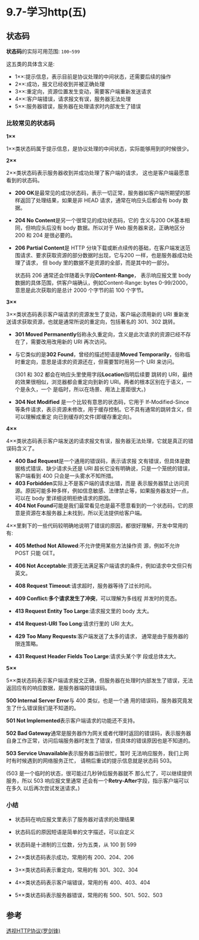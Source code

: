 # 9.7-学习http(五)

## **状态码**

**状态码**的实际可用范围: `100~599`

这五类的具体含义是:

- 1××:提示信息，表示目前是协议处理的中间状态，还需要后续的操作
- 2××:成功，报文已经收到并被正确处理
- 3××:重定向，资源位置发生变动，需要客户端重新发送请求
- 4××:客户端错误，请求报文有误，服务器无法处理
- 5××:服务器错误，服务器在处理请求时内部发生了错误

### **比较常见的状态码**

**1××**

1××类状态码属于提示信息，是协议处理的中间状态，实际能够用到的时候很少。

**2××**

2××类状态码表示服务器收到并成功处理了客户端的请求， 这也是客户端最愿意看到的状态码。

- **200 OK**是最常见的成功状态码，表示一切正常，服务器如客户端所期望的那样返回了处理结果，如果是非 HEAD 请求，通常在响应头后都会有 body 数据。

- **204 No Content**是另一个很常见的成功状态码，它的 含义与200 OK基本相同，但响应头后没有 body 数据。所以对于 Web 服务器来说，正确地区分 200 和 204 是很必要的。

- **206 Partial Content**是 HTTP 分块下载或断点续传的基础，在客户端发送范围请求、要求获取资源的部分数据时出现，它与200 一样，也是服务器成功处理了请求， 但 body 里的数据不是资源的全部，而是其中的一部分。

  状态码 206 通常还会伴随着头字段**Content-Range**， 表示响应报文里 body 数据的具体范围，供客户端确认，例如Content-Range: bytes 0-99/2000，意思是此次获取的是总计 2000 个字节的前 100 个字节。

**3××**

3××类状态码表示客户端请求的资源发生了变动，客户端必须用新的 URI 重新发送请求获取资源，也就是通常所说的重定向，包括著名的 301、302 跳转。

- **301 Moved Permanently**俗称永久重定向，含义是此次请求的资源已经不存在了，需要改用改用新的 URI 再次访问。

- 与它类似的是**302 Found**，曾经的描述短语是**Moved Temporarily**，俗称临时重定向，意思是请求的资源还在，但需要暂时用另一个 URI 来访问。

  (301 和 302 都会在响应头里使用字段**Location**指明后续要 跳转的 URI，最终的效果很相似，浏览器都会重定向到新的 URI。两者的根本区别在于语义，一个是永久，一个 是临时，所以在场景、用法上差距很大。)

- **304 Not Modified** 是一个比较有意思的状态码，它用于 If-Modified-Since 等条件请求，表示资源未修改，用于缓存控制。它不具有通常的跳转含义，但可以理解成重定 向已到缓存的文件(即缓存重定向)。

**4××**

4××类状态码表示客户端发送的请求报文有误，服务器无法处理，它就是真正的错误码含义了。

- **400 Bad Request**是一个通用的错误码，表示请求报 文有错误，但具体是数据格式错误、缺少请求头还是 URI 超长它没有明确说，只是一个笼统的错误，客户端看到 400 只会是一头雾水不知所措。
- **403 Forbidden**实际上不是客户端的请求出错，而是 表示服务器禁止访问资源。原因可能多种多样，例如信息敏感、法律禁止等，如果服务器友好一点，可以在 body 里详细说明拒绝请求的原因。
- **404 Not Found**可能是我们最常看见也是最不愿意看到的一个状态码，它的原意是资源在本服务器上未找到，所以无法提供给客户端。

4××里剩下的一些代码较明确地说明了错误的原因，都很好理解，开发中常用的有:

- **405 Method Not Allowed**:不允许使用某些方法操作资 源，例如不允许 POST 只能 GET。

- **406 Not Acceptable**:资源无法满足客户端请求的条件，例如请求中文但只有英文。
- **408 Request Timeout**:请求超时，服务器等待了过长时间。
- **409 Conflict:多个请求发生了冲突**，可以理解为多线程 并发时的竞态。
- **413 Request Entity Too Large**:请求报文里的 body 太大。
- **414 Request-URI Too Long**:请求行里的 URI 太大。
- **429 Too Many Requests**:客户端发送了太多的请求， 通常是由于服务器的限连策略。
- **431 Request Header Fields Too Large**:请求头某个字 段或总体太大。

**5××**

5××类状态码表示客户端请求报文正确，但服务器在处理时内部发生了错误，无法返回应有的响应数据，是服务器端的错误码。

**500 Internal Server Error**与 400 类似，也是一个通 用的错误码，服务器究竟发生了什么错误我们是不知道的。

**501 Not Implemented**表示客户端请求的功能还不支持。

**502 Bad Gateway**通常是服务器作为网关或者代理时返回的错误码，表示服务器自身工作正常，访问后端服务器时发生了错误，但具体的错误原因也是不知道的。

**503 Service Unavailable**表示服务器当前很忙，暂时 无法响应服务，我们上网时有时候遇到的网络服务正忙， 请稍后重试的提示信息就是状态码 503。

(503 是一个临时的状态，很可能过几秒钟后服务器就不 那么忙了，可以继续提供服务，所以 503 响应报文里通常 还会有一个**Retry-After**字段，指示客户端可以在多久 以后再次尝试发送请求。)



### **小结**

- 状态码在响应报文里表示了服务器对请求的处理结果

- 状态码后的原因短语是简单的文字描述，可以自定义

- 状态码是十进制的三位数，分为五类，从 100 到 599

- 2××类状态码表示成功，常用的有 200、204、206

- 3××类状态码表示重定向，常用的有 301、302、304

- 4××类状态码表示客户端错误，常用的有 400、403、404

- 5××类状态码表示服务器错误，常用的有 500、501、502、503





## 参考

[透视HTTP协议(罗剑锋)](https://time.geekbang.org/column/intro/100029001)